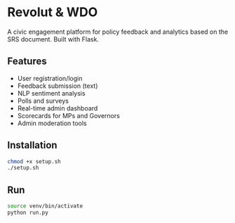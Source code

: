 # Revolut & WDO

A civic engagement platform for policy feedback and analytics based on the SRS document. Built with Flask.

## Features

- User registration/login
- Feedback submission (text)
- NLP sentiment analysis
- Polls and surveys
- Real-time admin dashboard
- Scorecards for MPs and Governors
- Admin moderation tools

## Installation

```bash
chmod +x setup.sh
./setup.sh
```

## Run

```bash
source venv/bin/activate
python run.py
```
